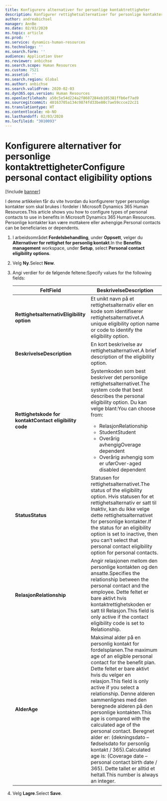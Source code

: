 ```yaml
---
title: Konfigurere alternativer for personlige kontaktrettigheter
description: Konfigurer rettighetsalternativer for personlige kontakter i Microsoft Dynamics 365 Human Resources. Personlige kontakter kan være mottakere eller avhengige.
author: andreabichsel
manager: AnnBe
ms.date: 02/03/2020
ms.topic: article
ms.prod: ''
ms.service: dynamics-human-resources
ms.technology: ''
ms.search.form: ''
audience: Application User
ms.reviewer: anbichse
ms.search.scope: Human Resources
ms.custom: 7521
ms.assetid: ''
ms.search.region: Global
ms.author: anbichse
ms.search.validFrom: 2020-02-03
ms.dyn365.ops.version: Human Resources
ms.openlocfilehash: a50c5e54d224a2f8607284eb105381ffb6ef7ad9
ms.sourcegitcommit: 40163705a134c9874fd33be80c7ae59ccce22c21
ms.translationtype: HT
ms.contentlocale: nb-NO
ms.lasthandoff: 02/03/2020
ms.locfileid: "3010093"
---
```

# <a name="configure-personal-contact-eligibility-options"></a><span data-ttu-id="28d59-104">Konfigurere alternativer for personlige kontaktrettigheter</span><span class="sxs-lookup"><span data-stu-id="28d59-104">Configure personal contact eligibility options</span></span>

[!include [banner](includes/preview-feature.md)]

<span data-ttu-id="28d59-105">I denne artikkelen får du vite hvordan du konfigurerer typer personlige kontakter som skal brukes i fordeler i Microsoft Dynamics 365 Human Resources.</span><span class="sxs-lookup"><span data-stu-id="28d59-105">This article shows you how to configure types of personal contacts to use in benefits in Microsoft Dynamics 365 Human Resources.</span></span> <span data-ttu-id="28d59-106">Personlige kontakter kan være mottakere eller avhengige.</span><span class="sxs-lookup"><span data-stu-id="28d59-106">Personal contacts can be beneficiaries or dependents.</span></span> 

1. <span data-ttu-id="28d59-107">I arbeidsområdet **Fordelsbehandling**, under **Oppsett**, velger du **Alternativer for rettighet for personlig kontakt**.</span><span class="sxs-lookup"><span data-stu-id="28d59-107">In the **Benefits management** workspace, under **Setup**, select **Personal contact eligibility options**.</span></span>

2. <span data-ttu-id="28d59-108">Velg **Ny**.</span><span class="sxs-lookup"><span data-stu-id="28d59-108">Select **New**.</span></span>

3. <span data-ttu-id="28d59-109">Angi verdier for de følgende feltene:</span><span class="sxs-lookup"><span data-stu-id="28d59-109">Specify values for the following fields:</span></span>

   | <span data-ttu-id="28d59-110">Felt</span><span class="sxs-lookup"><span data-stu-id="28d59-110">Field</span></span> | <span data-ttu-id="28d59-111">Beskrivelse</span><span class="sxs-lookup"><span data-stu-id="28d59-111">Description</span></span> |
   | --- | --- |
   | <span data-ttu-id="28d59-112">**Rettighetsalternativ**</span><span class="sxs-lookup"><span data-stu-id="28d59-112">**Eligibility option**</span></span> | <span data-ttu-id="28d59-113">Et unikt navn på et rettighetsalternativ eller en kode som identifiserer rettighetsalternativet.</span><span class="sxs-lookup"><span data-stu-id="28d59-113">A unique eligibility option name or code to identify the eligibility option.</span></span> |
   | <span data-ttu-id="28d59-114">**Beskrivelse**</span><span class="sxs-lookup"><span data-stu-id="28d59-114">**Description**</span></span> | <span data-ttu-id="28d59-115">En kort beskrivelse av rettighetsalternativet.</span><span class="sxs-lookup"><span data-stu-id="28d59-115">A brief description of the eligibility option.</span></span> |
   | <span data-ttu-id="28d59-116">**Rettighetskode for kontakt**</span><span class="sxs-lookup"><span data-stu-id="28d59-116">**Contact eligibility code**</span></span> | <span data-ttu-id="28d59-117">Systemkoden som best beskriver det personlige rettighetsalternativet.</span><span class="sxs-lookup"><span data-stu-id="28d59-117">The system code that best describes the personal eligibility option.</span></span> <span data-ttu-id="28d59-118">Du kan velge blant:</span><span class="sxs-lookup"><span data-stu-id="28d59-118">You can choose from:</span></span> <ul><li><span data-ttu-id="28d59-119">Relasjon</span><span class="sxs-lookup"><span data-stu-id="28d59-119">Relationship</span></span></li><li><span data-ttu-id="28d59-120">Student</span><span class="sxs-lookup"><span data-stu-id="28d59-120">Student</span></span></li><li><span data-ttu-id="28d59-121">Overårig avhengig</span><span class="sxs-lookup"><span data-stu-id="28d59-121">Overage dependent</span></span></li><li><span data-ttu-id="28d59-122">Overårig avhengig som er ufør</span><span class="sxs-lookup"><span data-stu-id="28d59-122">Over-aged disabled dependent</span></span></li></ul> |
   | <span data-ttu-id="28d59-123">**Status**</span><span class="sxs-lookup"><span data-stu-id="28d59-123">**Status**</span></span> | <span data-ttu-id="28d59-124">Statusen for rettighetsalternativet.</span><span class="sxs-lookup"><span data-stu-id="28d59-124">The status of the eligibility option.</span></span> <span data-ttu-id="28d59-125">Hvis statusen for et rettighetsalternativ er satt til Inaktiv, kan du ikke velge dette rettighetsalternativet for personlige kontakter.</span><span class="sxs-lookup"><span data-stu-id="28d59-125">If the status for an eligibility option is set to inactive, then you can’t select that personal contact eligibility option for personal contacts.</span></span> |
   | <span data-ttu-id="28d59-126">**Relasjon**</span><span class="sxs-lookup"><span data-stu-id="28d59-126">**Relationship**</span></span> | <span data-ttu-id="28d59-127">Angir relasjonen mellom den personlige kontakten og den ansatte.</span><span class="sxs-lookup"><span data-stu-id="28d59-127">Specifies the relationship between the personal contact and the employee.</span></span> <span data-ttu-id="28d59-128">Dette feltet er bare aktivt hvis kontaktrettighetskoden er satt til Relasjon.</span><span class="sxs-lookup"><span data-stu-id="28d59-128">This field is only active if the contact eligibility code is set to Relationship.</span></span> |
   | <span data-ttu-id="28d59-129">**Alder**</span><span class="sxs-lookup"><span data-stu-id="28d59-129">**Age**</span></span> | <span data-ttu-id="28d59-130">Maksimal alder på en personlig kontakt for fordelsplanen.</span><span class="sxs-lookup"><span data-stu-id="28d59-130">The maximum age of an eligible personal contact for the benefit plan.</span></span> <span data-ttu-id="28d59-131">Dette feltet er bare aktivt hvis du velger en relasjon.</span><span class="sxs-lookup"><span data-stu-id="28d59-131">This field is only active if you select a relationship.</span></span> <span data-ttu-id="28d59-132">Denne alderen sammenlignes med den beregnede alderen på den personlige kontakten.</span><span class="sxs-lookup"><span data-stu-id="28d59-132">This age is compared with the calculated age of the personal contact.</span></span> <span data-ttu-id="28d59-133">Beregnet alder er: (dekningsdato – fødselsdato for personlig kontakt / 365).</span><span class="sxs-lookup"><span data-stu-id="28d59-133">Calculated age is: (Coverage date – personal contact birth date / 365).</span></span> <span data-ttu-id="28d59-134">Dette tallet er alltid et heltall.</span><span class="sxs-lookup"><span data-stu-id="28d59-134">This number is always an integer.</span></span> |

4. <span data-ttu-id="28d59-135">Velg **Lagre**.</span><span class="sxs-lookup"><span data-stu-id="28d59-135">Select **Save**.</span></span> 
